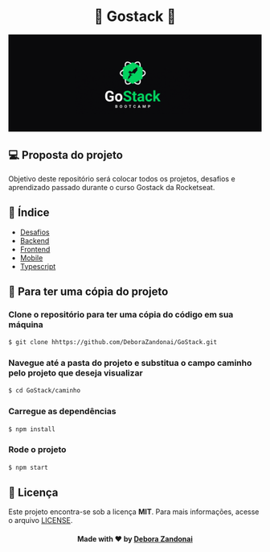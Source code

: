 <h1 align="center">🚀 Gostack 🚀</h1>

![Badge](/github/logo.png)

## 💻 Proposta do projeto

Objetivo deste repositório será colocar todos os projetos, desafios e aprendizado passado durante o curso Gostack da Rocketseat.

## 🧭 Índice

- [Desafios](./Desafios)
- [Backend](./Backend)
- [Frontend](./Frontend)
- [Mobile](./Mobile)
- [Typescript](./Typescript)

<h2>
  📌 Para ter uma cópia do projeto
</h2>

### Clone o repositório para ter uma cópia do código em sua máquina

```bash
$ git clone hhttps://github.com/DeboraZandonai/GoStack.git
```

### Navegue até a pasta do projeto e substitua o campo caminho pelo projeto que deseja visualizar 

```bash
$ cd GoStack/caminho
```

### Carregue as dependências

```bash
$ npm install
```

### Rode o projeto

```bash
$ npm start
```

## 📝 Licença

Este projeto encontra-se sob a licença **MIT**. Para mais informações, acesse o arquivo [LICENSE](https://github.com/DeboraZandonai/GoStack/blob/master/LICENSE).

<h4 align=center>Made with ❤️ by <a href="https://www.linkedin.com/in/debora-zandonai-4ab092195/">Debora Zandonai</a></h4>
